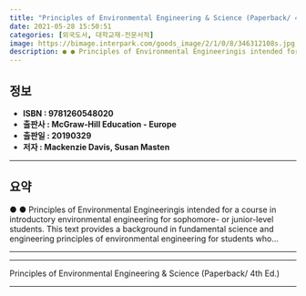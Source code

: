 ```yaml
---
title: "Principles of Environmental Engineering & Science (Paperback/ 4th Ed.)"
date: 2021-05-28 15:50:51
categories: [외국도서, 대학교재-전문서적]
image: https://bimage.interpark.com/goods_image/2/1/0/8/346312108s.jpg
description: ● ● Principles of Environmental Engineeringis intended for a course in introductory environmental engineering for sophomore- or junior-level students. This te
---
```


## **정보**

- **ISBN : 9781260548020**
- **출판사 : McGraw-Hill Education - Europe**
- **출판일 : 20190329**
- **저자 : Mackenzie Davis, Susan Masten**

------



## **요약**

●  ●  Principles of Environmental Engineeringis intended for a course in introductory environmental engineering for sophomore- or junior-level students. This text provides a background in fundamental science and engineering principles of environmental engineering for students who... 

------



------


Principles of Environmental Engineering & Science (Paperback/ 4th Ed.) 

------


